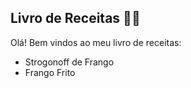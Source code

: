 ## Livro de Receitas :man_cook:

Olá! Bem vindos ao meu livro de receitas:

- Strogonoff de Frango
- Frango Frito

